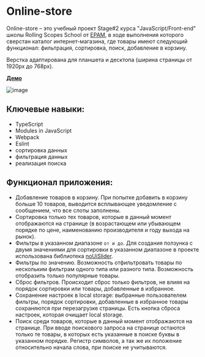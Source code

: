# Online-store

Online-store – это учебный проект Stage#2 курса "JavaScript/Front-end" школы Rolling Scopes School от [EPAM](https://www.epam.com/), в ходе выполнения которого сверстан 
каталог интернет-магазина, где товары имеют следующий функционал: фильтрация, сортировка, поиск, добавление в корзину. 

Верстка адаптирована для планшета и десктопа (ширина страницы от 1920рх до 768рх).

**[Демо](https://kirsawka.github.io/online-store/)**

![image](https://user-images.githubusercontent.com/83959481/191955361-68e80a95-e07a-4e8f-845a-6b63d630bc0d.png)


## Ключевые навыки:
- TypeScript
- Modules in JavaScript
- Webpack
- Eslint
- сортировка данных
- фильтрация данных
- реализация поиска

## Функционал приложения:
- Добавление товаров в корзину. При попытке добавить в корзину больше 10 товаров, выводится всплывающее уведомление с сообщением, что все слоты заполнены.
- Сортировка только тех товаров, которые в данный момент отображаются на странице (в возрастающем или убывающем порядке по цене, наименованию производителя 
и году выхода на рынок).
- Фильтры в указанном диапазоне `от и до`. Для создания ползунка с двумя значениями для сортировки в указанном диапазоне в проекте использована библиотека 
[noUiSlider](https://refreshless.com/nouislider/).
- Фильтры по значению. Возможность отфильтровать товары по нескольким фильтрам одного типа или разного типа. Возможность отобразить только популярные товары.
- Сброс фильтров. Происходит сброс только фильтров, не влияя на порядок сортировки или товары, добавленные в избранное. 
- Сохранение настроек в local storage: выбранные пользователем фильтры, порядок сортировки, добавленные в избранное товары сохраняются при перезагрузке страницы. 
Есть кнопка сброса настроек, которая очищает local storage.
- Поиск среди товаров, которые в данный момент отображаются на странице. При вводе поискового запроса на странице остаются только те товары, в которых есть 
указанные в поиске буквы в указанном порядке. Регистр символов, а так же их положение относительно начала слова, при поиске не учитываются.
